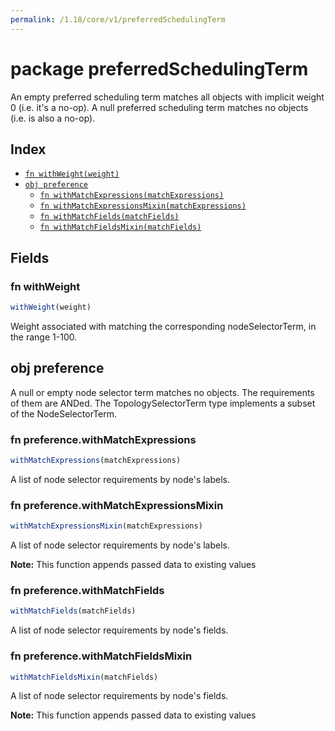 ```yaml
---
permalink: /1.18/core/v1/preferredSchedulingTerm
---
```


# package preferredSchedulingTerm

An empty preferred scheduling term matches all objects with implicit weight 0 (i.e. it's a no-op). A null preferred scheduling term matches no objects (i.e. is also a no-op).

## Index

* [`fn withWeight(weight)`](#fn-withweight)
* [`obj preference`](#obj-preference)
  * [`fn withMatchExpressions(matchExpressions)`](#fn-preferencewithmatchexpressions)
  * [`fn withMatchExpressionsMixin(matchExpressions)`](#fn-preferencewithmatchexpressionsmixin)
  * [`fn withMatchFields(matchFields)`](#fn-preferencewithmatchfields)
  * [`fn withMatchFieldsMixin(matchFields)`](#fn-preferencewithmatchfieldsmixin)

## Fields

### fn withWeight

```ts
withWeight(weight)
```

Weight associated with matching the corresponding nodeSelectorTerm, in the range 1-100.

## obj preference

A null or empty node selector term matches no objects. The requirements of them are ANDed. The TopologySelectorTerm type implements a subset of the NodeSelectorTerm.

### fn preference.withMatchExpressions

```ts
withMatchExpressions(matchExpressions)
```

A list of node selector requirements by node's labels.

### fn preference.withMatchExpressionsMixin

```ts
withMatchExpressionsMixin(matchExpressions)
```

A list of node selector requirements by node's labels.

**Note:** This function appends passed data to existing values

### fn preference.withMatchFields

```ts
withMatchFields(matchFields)
```

A list of node selector requirements by node's fields.

### fn preference.withMatchFieldsMixin

```ts
withMatchFieldsMixin(matchFields)
```

A list of node selector requirements by node's fields.

**Note:** This function appends passed data to existing values